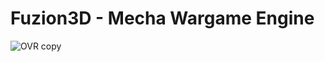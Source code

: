 # Fuzion3D - Mecha Wargame Engine
![OVR copy](https://github.com/user-attachments/assets/20615abb-93fd-41e7-8fc6-8cc3835cfc44)
